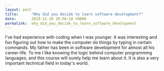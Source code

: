```yaml
---
layout: post
title:      "Why did you decide to learn software development?"
date:       2019-12-10 20:56:18 +0000
permalink:  why_did_you_decide_to_learn_software_development
---
```



I've had experience with coding when I was younger. It was interesting and fun figuring out how to make the computer do things by typing in certain commands. My father has been in software development for almost all his career-life. To me I like knowing the logic behind computer programming languages, and this course will surely help me learn about it. It is also a very important technical field in today's world.
